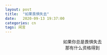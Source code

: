 ```yaml
---
layout: post
title:  "如果畏惧失去"
date:   2020-09-13 19:37:00
categories: cn
tags: 闲言
---
```



<center>
如果你总是畏惧失去<br>
那有什么资格得到
</center>
